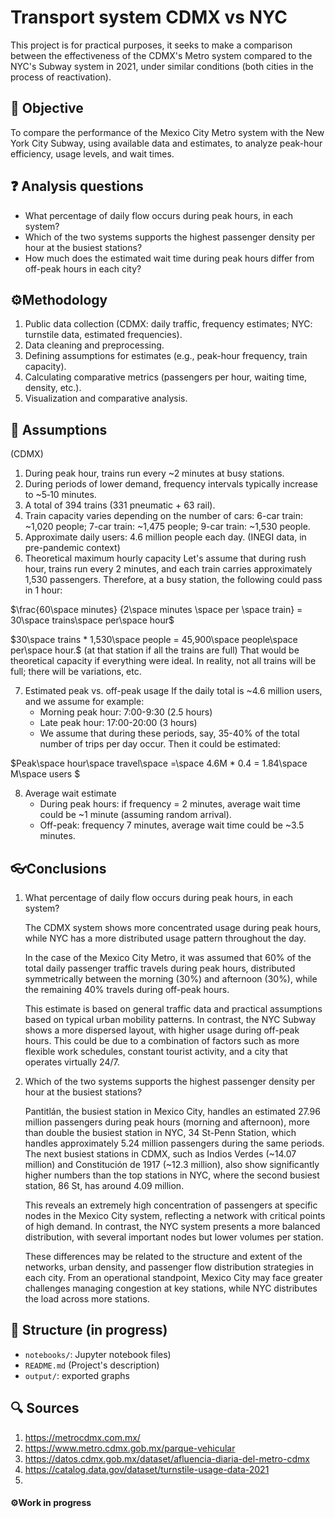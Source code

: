 # Transport system CDMX vs NYC
This project is for practical purposes, it seeks to make a comparison between the effectiveness of the CDMX's Metro system compared to the NYC's Subway system in 2021, under similar conditions (both cities in the process of reactivation).

## 🎯 Objective
To compare the performance of the Mexico City Metro system with the New York City Subway, using available data and estimates, to analyze peak-hour efficiency, usage levels, and wait times.

## ❓ Analysis questions
- What percentage of daily flow occurs during peak hours, in each system?
- Which of the two systems supports the highest passenger density per hour at the busiest stations?
- How much does the estimated wait time during peak hours differ from off-peak hours in each city?

## ⚙️Methodology
1. Public data collection (CDMX: daily traffic, frequency estimates; NYC: turnstile data, estimated frequencies).
2. Data cleaning and preprocessing.
3. Defining assumptions for estimates (e.g., peak-hour frequency, train capacity).
4. Calculating comparative metrics (passengers per hour, waiting time, density, etc.).
5. Visualization and comparative analysis.

## 🧮 Assumptions
(CDMX)
1. During peak hour, trains run every ~2 minutes at busy stations.
2. During periods of lower demand, frequency intervals typically increase to ~5‑10 minutes.
3. A total of 394 trains (331 pneumatic + 63 rail).
4. Train capacity varies depending on the number of cars: 6-car train: ~1,020 people; 7-car train: ~1,475 people; 9-car train: ~1,530 people.
5. Approximate daily users: 4.6 million people each day. (INEGI data, in pre-pandemic context)
6. Theoretical maximum hourly capacity 
Let's assume that during rush hour, trains run every 2 minutes, and each train carries approximately 1,530 passengers. Therefore, at a busy station, the following could pass in 1 hour:

$\frac{60\space minutes} {2\space minutes \space per \space train} = 30\space trains\space per\space hour$

$30\space trains * 1,530\space people = 45,900\space people\space per\space hour.$ (at that station if all the trains are full)
That would be theoretical capacity if everything were ideal. In reality, not all trains will be full; there will be variations, etc.

7. Estimated peak vs. off-peak usage
If the daily total is ~4.6 million users, and we assume for example:
    - Morning peak hour: 7:00-9:30 (2.5 hours)
    - Late peak hour: 17:00-20:00 (3 hours)
    - We assume that during these periods, say, 35-40% of the total number of trips per day occur.
Then it could be estimated:

$Peak\space hour\space travel\space =\space 4.6M * 0.4 = 1.84\space M\space users $

8. Average wait estimate
    - During peak hours: if frequency = 2 minutes, average wait time could be ~1 minute (assuming random arrival).
    - Off-peak: frequency 7 minutes, average wait time could be ~3.5 minutes.

## 👓Conclusions
1. What percentage of daily flow occurs during peak hours, in each system?

   The CDMX system shows more concentrated usage during peak hours, while NYC has a more distributed usage pattern throughout the day.

   In the case of the Mexico City Metro, it was assumed that 60% of the total daily passenger traffic travels during peak hours, distributed symmetrically between the morning (30%) and afternoon (30%), while the remaining 40% travels during off-peak hours.

   This estimate is based on general traffic data and practical assumptions based on typical urban mobility patterns. In contrast, the NYC Subway shows a more dispersed layout, with higher usage during off-peak hours. This could be due to a combination of factors such as more flexible work schedules, constant tourist activity, and a city that operates virtually 24/7.
   
3. Which of the two systems supports the highest passenger density per hour at the busiest stations?

   Pantitlán, the busiest station in Mexico City, handles an estimated 27.96 million passengers during peak hours (morning and afternoon), more than double the busiest station in NYC, 34 St-Penn Station, which handles approximately 5.24 million passengers during the same periods. The next busiest stations in CDMX, such as Indios Verdes (~14.07 million) and Constitución de 1917 (~12.3 million), also show significantly higher numbers than the top stations in NYC, where the second busiest station, 86 St, has around 4.09 million.

   This reveals an extremely high concentration of passengers at specific nodes in the Mexico City system, reflecting a network with critical points of high demand. In contrast, the NYC system presents a more balanced distribution, with several important nodes but lower volumes per station.

   These differences may be related to the structure and extent of the networks, urban density, and passenger flow distribution strategies in each city. From an operational standpoint, Mexico City may face greater challenges managing congestion at key stations, while NYC distributes the load across more stations.


## 📁 Structure (in progress)
- `notebooks/`: Jupyter notebook files)  
- `README.md` (Project's description)  
- `output/`: exported graphs


## 🔍 Sources
1. https://metrocdmx.com.mx/
2. https://www.metro.cdmx.gob.mx/parque-vehicular
3. https://datos.cdmx.gob.mx/dataset/afluencia-diaria-del-metro-cdmx
4. https://catalog.data.gov/dataset/turnstile-usage-data-2021
5. 

#### ⚙️Work in progress
